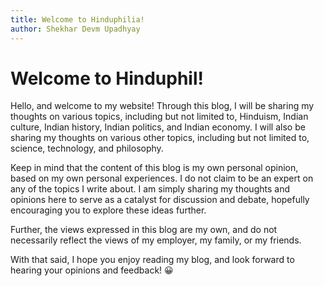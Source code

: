 ```yaml
---
title: Welcome to Hinduphilia!
author: Shekhar Devm Upadhyay
---
```


# Welcome to Hinduphil!

Hello, and welcome to my website! Through this blog, I will be sharing my thoughts on various topics, including but not limited to, Hinduism, Indian culture, Indian history, Indian politics, and Indian economy. I will also be sharing my thoughts on various other topics, including but not limited to, science, technology, and philosophy.

Keep in mind that the content of this blog is my own personal opinion, based on my own personal experiences. I do not claim to be an expert on any of the topics I write about. I am simply sharing my thoughts and opinions here to serve as a catalyst for discussion and debate, hopefully encouraging you to explore these ideas further.

Further, the views expressed in this blog are my own, and do not necessarily reflect the views of my employer, my family, or my friends.

With that said, I hope you enjoy reading my blog, and look forward to hearing your opinions and feedback! :grinning:

